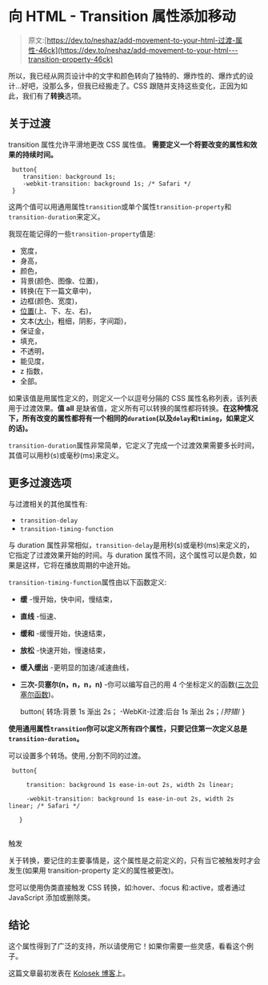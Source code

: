 # 向 HTML - Transition 属性添加移动

> 原文:[https://dev.to/neshaz/add-movement-to-your-html-过渡-属性-46ck](https://dev.to/neshaz/add-movement-to-your-html---transition-property-46ck)

所以，我已经从网页设计中的文字和颜色转向了独特的、爆炸性的、爆炸式的设计...好吧，没那么多，但我已经搬走了。CSS 跟随并支持这些变化，正因为如此，我们有了**转换**选项。

## [](#about-transition)关于过渡

transition 属性允许平滑地更改 CSS 属性值。
**需要定义一个将要改变的属性和效果的持续时间。**

```
 button{
    transition: background 1s;
    -webkit-transition: background 1s; /* Safari */
 } 
```

这两个值可以用通用属性`transition`或单个属性`transition-property`和`transition-duration`来定义。

我现在能记得的一些`transition-property`值是:

*   宽度，
*   身高，
*   颜色，
*   背景(颜色、图像、位置)，
*   转换(在下一篇文章中)，
*   边框(颜色、宽度)，
*   [位置](https://kolosek.com/css-position-relative-vs-position-absolute/)(上、下、左、右)，
*   文本([大小](https://kolosek.com/css-relative-font-size/)，粗细，阴影，字间距)，
*   保证金，
*   填充，
*   不透明，
*   能见度，
*   z 指数，
*   全部。

如果该值是用属性定义的，则定义一个以逗号分隔的 CSS 属性名称列表，该列表用于过渡效果。**值 all** 是缺省值，定义所有可以转换的属性都将转换。**在这种情况下，所有改变的属性都将有一个相同的`duration`(以及`delay`和`timing`，如果定义的话)。**

`transition-duration`属性非常简单，它定义了完成一个过渡效果需要多长时间，其值可以用秒(s)或毫秒(ms)来定义。

## [](#more-transition-options)更多过渡选项

与过渡相关的其他属性有:

*   `transition-delay`
*   `transition-timing-function`

与 duration 属性非常相似，`transition-delay`是用秒(s)或毫秒(ms)来定义的，它指定了过渡效果开始的时间。与 duration 属性不同，这个属性可以是负数，如果是这样，它将在播放周期的中途开始。

`transition-timing-function`属性由以下函数定义:

*   **缓** -慢开始，快中间，慢结束，
*   **直线** -恒速、
*   **缓和** -缓慢开始，快速结束，
*   **放松** -快速开始，慢速结束，
*   **缓入缓出** -更明显的加速/减速曲线，
*   **三次-贝塞尔(n，n，n，n)** -你可以编写自己的用 4 个坐标定义的函数([三次贝塞尔函数](http://cubic-bezier.com/))。

    button{
    转场:背景 1s 渐出 2s；
    -WebKit-过渡:后台 1s 渐出 2s；/*狩猎*/
    }

**使用通用属性`transition`你可以定义所有四个属性，只要记住第一次定义总是`transition-duration`。**

可以设置多个转场。使用`,`分割不同的过渡。

```
 button{

     transition: background 1s ease-in-out 2s, width 2s linear;

     -webkit-transition: background 1s ease-in-out 2s, width 2s linear; /* Safari */

   } 
```

## 
 [](#triggering) 
触发

关于转换，要记住的主要事情是，这个属性是之前定义的，只有当它被触发时才会发生(如果用 transition-property 定义的属性被更改)。

您可以使用伪类直接触发 CSS 转换，如:hover、:focus 和:active，或者通过 JavaScript 添加或删除类。

## [](#conclusion)结论

这个属性得到了广泛的支持，所以请使用它！如果你需要一些灵感，看看这个例子。

这篇文章最初发表在 [Kolosek 博客](https://kolosek.com/css-transition/)上。